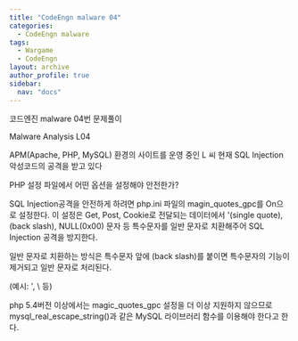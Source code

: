```yaml
---
title: "CodeEngn malware 04"
categories:
  - CodeEngn malware
tags:
  - Wargame
  - CodeEngn
layout: archive
author_profile: true
sidebar:
  nav: "docs"
---
```


코드엔진 malware 04번 문제풀이

Malware Analysis L04

APM(Apache, PHP, MySQL) 환경의 사이트를 운영 중인 L 씨 현재 SQL Injection 악성코드의 공격을 받고 있다

PHP 설정 파일에서 어떤 옵션을 설정해야 안전한가?

SQL Injection공격을 안전하게 하려면 php.ini 파일의 magin_quotes_gpc를 On으로 설정한다. 이 설정은 Get, Post, Cookie로 전달되는 데이터에서 '(single quote), \(back slash), NULL(0x00) 문자 등 특수문자를 일반 문자로 치환해주어 SQL Injection 공격을 방지한다.

일반 문자로 치환하는 방식은 특수문자 앞에 \(back slash)를 붙이면 특수문자의 기능이 제거되고 일반 문자로 처리된다.

(예시: \', \\ 등)

php 5.4버전 이상에서는 magic_quotes_gpc 설정을 더 이상 지원하지 않으므로 mysql_real_escape_string()과 같은 MySQL 라이브러리 함수를 이용해야 한다고 한다.
